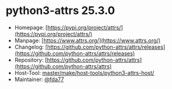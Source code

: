 # python3-attrs 25.3.0
  - Homepage: [https://pypi.org/project/attrs/](https://pypi.org/project/attrs/)
  - Manpage: [https://www.attrs.org/](https://www.attrs.org/)
  - Changelog: [https://github.com/python-attrs/attrs/releases](https://github.com/python-attrs/attrs/releases)
  - Repository: [https://github.com/python-attrs/attrs](https://github.com/python-attrs/attrs)
  - Host-Tool: [master/make/host-tools/python3-attrs-host/](https://github.com/Freetz-NG/freetz-ng/tree/master/make/host-tools/python3-attrs-host/)
  - Maintainer: [@fda77](https://github.com/fda77)

